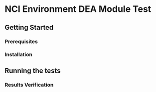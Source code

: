 # NCI Environment DEA Module Test

<TO DO>
<TO DO>

## Getting Started

<TO DO>
<TO DO>

### Prerequisites

<TO DO>
<TO DO>

### Installation

<TO DO>
<TO DO>

## Running the tests

<TO DO>
<TO DO>

### Results Verification

<TO DO>
<TO DO>
